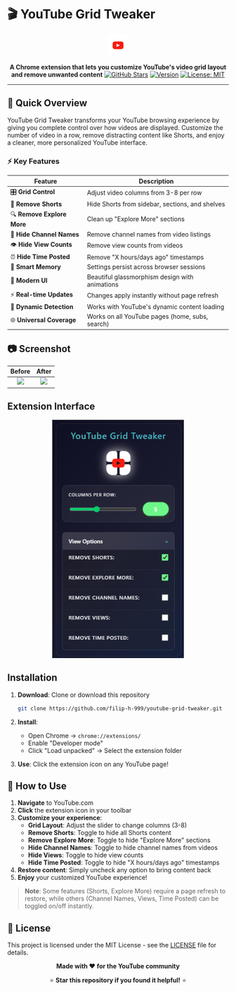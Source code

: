 # 🎬 YouTube Grid Tweaker

<div align="center">

![Extension Preview](assets/images/yotubeGrid48.png)

**A Chrome extension that lets you customize YouTube's video grid layout and remove unwanted content**
[![GitHub Stars](https://img.shields.io/github/stars/filip-h-999/youtube-grid-tweaker?style=for-the-badge)](https://github.com/filip-h-999/youtube-grid-tweaker/stargazers)
[![Version](https://img.shields.io/badge/version-1.1-success?style=for-the-badge)](https://github.com/filip-h-999/youtube-grid-tweaker/releases)
[![License: MIT](https://img.shields.io/badge/License-MIT-yellow?style=for-the-badge)](https://opensource.org/licenses/MIT)

</div>

---

## 🚀 Quick Overview

YouTube Grid Tweaker transforms your YouTube browsing experience by giving you complete control over how videos are displayed. Customize the number of video in a row, remove distracting content like Shorts, and enjoy a cleaner, more personalized YouTube interface.

### ⚡ Key Features

| Feature                    | Description                                     |
| -------------------------- | ----------------------------------------------- |
| 🎛️ **Grid Control**        | Adjust video columns from 3-8 per row           |
| 🚫 **Remove Shorts**       | Hide Shorts from sidebar, sections, and shelves |
| 🔍 **Remove Explore More** | Clean up "Explore More" sections                |
| 👤 **Hide Channel Names**  | Remove channel names from video listings        |
| 👁️ **Hide View Counts**    | Remove view counts from videos                  |
| ⏰ **Hide Time Posted**    | Remove "X hours/days ago" timestamps            |
| 💾 **Smart Memory**        | Settings persist across browser sessions        |
| 🎨 **Modern UI**           | Beautiful glassmorphism design with animations  |
| ⚡ **Real-time Updates**   | Changes apply instantly without page refresh    |
| 🔄 **Dynamic Detection**   | Works with YouTube's dynamic content loading    |
| 🌐 **Universal Coverage**  | Works on all YouTube pages (home, subs, search) |

## 📷 Screenshot

| **Before** | **After** |
| :--------: | :-------: |
|  ![][b1]   |  ![][a1]  |

[b1]: assets/images/Screenshot-before.png
[a1]: assets/images/Screenshot-after.png

## Extension Interface

<div align="center">

<img src="assets/images/screenshot2.png" alt="Extension Popup" width="300">

</div>

## Installation

1. **Download**: Clone or download this repository

   ```bash
   git clone https://github.com/filip-h-999/youtube-grid-tweaker.git
   ```

2. **Install**:

   - Open Chrome → `chrome://extensions/`
   - Enable "Developer mode"
   - Click "Load unpacked" → Select the extension folder

3. **Use**: Click the extension icon on any YouTube page!

## 📖 How to Use

1. **Navigate** to YouTube.com
2. **Click** the extension icon in your toolbar
3. **Customize your experience**:
   - **Grid Layout**: Adjust the slider to change columns (3-8)
   - **Remove Shorts**: Toggle to hide all Shorts content
   - **Remove Explore More**: Toggle to hide "Explore More" sections
   - **Hide Channel Names**: Toggle to hide channel names from videos
   - **Hide Views**: Toggle to hide view counts
   - **Hide Time Posted**: Toggle to hide "X hours/days ago" timestamps
4. **Restore content**: Simply uncheck any option to bring content back
5. **Enjoy** your customized YouTube experience!

> **Note**: Some features (Shorts, Explore More) require a page refresh to restore, while others (Channel Names, Views, Time Posted) can be toggled on/off instantly.

## 📄 License

This project is licensed under the MIT License - see the [LICENSE](LICENSE) file for details.

<div align="center">

**Made with ❤️ for the YouTube community**

⭐ **Star this repository if you found it helpful!** ⭐

</div>
